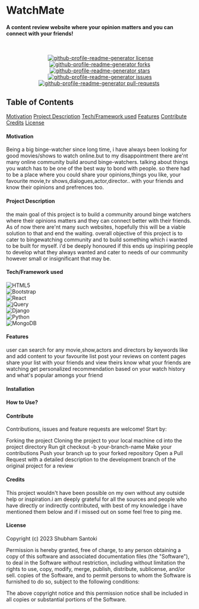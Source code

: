 
# WatchMate
#### A content review website where your opinion matters and you can connect with your friends!
<br/>
<p align="center"> <a href="#" target="blank"><img src="https://img.shields.io/github/license/mihir-vora/social-media-app?style=flat-square" alt="github-profile-readme-generator license" /></a><a href="https://github.com/mihir-vora/social-media-app/fork" target="blank"><img src="https://img.shields.io/github/forks/mihir-vora/social-media-app?style=flat-square" alt="github-profile-readme-generator forks"/></a><a href="https://github.com/mihir-vora/social-media-app/stargazers" target="blank"><img src="https://img.shields.io/github/stars/mihir-vora/social-media-app?style=flat-square" alt="github-profile-readme-generator stars"/></a><a href="https://github.com/mihir-vora/social-media-app/issues" target="blank"><img src="https://img.shields.io/github/issues/mihir-vora/social-media-app?style=flat-square" alt="github-profile-readme-generator issues"/></a><a href="https://github.com/mihir-vora/github/pulls" target="blank"><img src="https://img.shields.io/github/issues-pr/mihir-vora/social-media-app?style=flat-square" alt="github-profile-readme-generator pull-requests"/></a> </p>


## Table of Contents
[Motivation](motivation)
[Project Description](project-description)
[Tech/Framework used](tech/framework-used)
[Features](features)
[Contribute](contribute)
[Credits](credits)
[License](liscense)



#### Motivation
  Being a big binge-watcher since long time, i have always been looking for good movies/shows to watch online.but to my disappointment there are'nt
  many online community build around binge-watchers. talking about things you watch has to be one of the best way to bond with people. so there had to 
  be a place where you could share your opinions,things you like, your favourite movie,tv shows,dialogues,actor,director.. with your friends and know their opinions and prefrences too.


#### Project Description

the main goal of this project is to build a community around binge watchers where their opinions matters and they can connect better with their friends. As of now there are'nt many such websites, hopefully this will be a viable solution to that and end the waiting. overall objective of this
project is to cater to bingewatching community and to build something which i wanted to be built for myself. i'd be deeply honoured if this ends up inspiring people to develop what they always wanted and cater to needs of our community however small or insignificant that may be. 




#### Tech/Framework used

![HTML5](https://img.shields.io/badge/html5-%23E34F26.svg?style=for-the-badge&logo=html5&logoColor=white) <br/>
![Bootstrap](https://img.shields.io/badge/bootstrap-%23563D7C.svg?style=for-the-badge&logo=bootstrap&logoColor=white) <br/>
![React](https://img.shields.io/badge/react-%2320232a.svg?style=for-the-badge&logo=react&logoColor=%2361DAFB) <br/>
![jQuery](https://img.shields.io/badge/jquery-%230769AD.svg?style=for-the-badge&logo=jquery&logoColor=white) <br/>
![Django](https://img.shields.io/badge/django-%23092E20.svg?style=for-the-badge&logo=django&logoColor=white) <br/>
![Python](https://img.shields.io/badge/python-3670A0?style=for-the-badge&logo=python&logoColor=ffdd54) <br/>
![MongoDB](https://img.shields.io/badge/MongoDB-%234ea94b.svg?style=for-the-badge&logo=mongodb&logoColor=white) <br/>


#### Features
  user can search for any movie,show,actors and directors by keywords
  like and add content to your favourite list
  post your reviews on content pages
  share your list with your friends and view theirs
  know what your friends are watching
  get personalized recommendation based on your watch history and what's popular amongs your friend
  
  



#### Installation



#### How to Use?



#### Contribute

Contributions, issues and feature requests are welcome! Start by:

Forking the project
Cloning the project to your local machine
cd into the project directory
Run git checkout -b your-branch-name
Make your contributions
Push your branch up to your forked repository
Open a Pull Request with a detailed description to the development branch of the original project for a review



#### Credits

This project wouldn't have been possible on my own without any outside help or inspiration.i am deeply grateful for all the sources and people who have
directly or indirectly contributed, with best of my knowledge i have mentioned them below and if i missed out on some feel free to ping me.

#### License

Copyright (c) 2023 Shubham Santoki

Permission is hereby granted, free of charge, to any person obtaining a copy of this software and associated documentation files (the "Software"), to deal in the Software without restriction, including without limitation the rights to use, copy, modify, merge, publish, distribute, sublicense, and/or sell. copies of the Software, and to permit persons to whom the Software is
furnished to do so, subject to the following conditions:

The above copyright notice and this permission notice shall be included in all copies or substantial portions of the Software.



	
